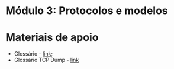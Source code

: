 # Módulo 3: Protocolos e modelos

# Materiais de apoio

- Glossário - [link](./Glossário.md);
- Glossário TCP Dump - [link](./Glossário%20TCP%20Dump.md)
